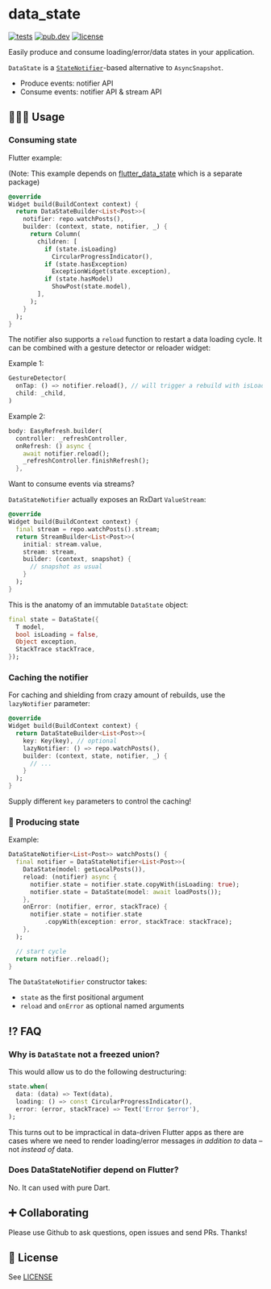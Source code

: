 # data_state

[![tests](https://img.shields.io/github/workflow/status/flutterdata/data_state/test/master?label=tests&labelColor=333940&logo=github)](https://github.com/flutterdata/data_state/actions) [![pub.dev](https://img.shields.io/pub/v/data_state?label=pub.dev&labelColor=333940&logo=dart)](https://pub.dev/packages/data_state) [![license](https://img.shields.io/github/license/flutterdata/data_state?color=%23007A88&labelColor=333940&logo=mit)](https://github.com/flutterdata/data_state/blob/master/LICENSE)

Easily produce and consume loading/error/data states in your application.

`DataState` is a [`StateNotifier`](https://pub.dev/packages/state_notifier)-based alternative to `AsyncSnapshot`.

 - Produce events: notifier API
 - Consume events: notifier API & stream API

## 👩🏾‍💻 Usage

### Consuming state

Flutter example:

(Note: This example depends on [flutter_data_state](https://pub.dev/packages/flutter_data_state) which is a separate package)

```dart
@override
Widget build(BuildContext context) {
  return DataStateBuilder<List<Post>>(
    notifier: repo.watchPosts(),
    builder: (context, state, notifier, _) {
      return Column(
        children: [
          if (state.isLoading)
            CircularProgressIndicator(),
          if (state.hasException)
            ExceptionWidget(state.exception),
          if (state.hasModel)
            ShowPost(state.model),
        ],
      );
    }
  );
}
```

The notifier also supports a `reload` function to restart a data loading cycle. It can be combined with a gesture detector or reloader widget:

Example 1:

```dart
GestureDetector(
  onTap: () => notifier.reload(), // will trigger a rebuild with isLoading = true
  child: _child,
)
```

Example 2:

```dart
body: EasyRefresh.builder(
  controller: _refreshController,
  onRefresh: () async {
    await notifier.reload();
    _refreshController.finishRefresh();
  },
```

Want to consume events via streams?

`DataStateNotifier` actually exposes an RxDart `ValueStream`:

```dart
@override
Widget build(BuildContext context) {
  final stream = repo.watchPosts().stream;
  return StreamBuilder<List<Post>>(
    initial: stream.value,
    stream: stream,
    builder: (context, snapshot) {
      // snapshot as usual
    }
  );
}
```

This is the anatomy of an immutable `DataState` object:

```dart
final state = DataState({
  T model,
  bool isLoading = false,
  Object exception,
  StackTrace stackTrace,
});
```

### Caching the notifier

For caching and shielding from crazy amount of rebuilds, use the `lazyNotifier` parameter:

```dart
@override
Widget build(BuildContext context) {
  return DataStateBuilder<List<Post>>(
    key: Key(key), // optional
    lazyNotifier: () => repo.watchPosts(),
    builder: (context, state, notifier, _) {
      // ...
    }
  );
}
```

Supply different `key` parameters to control the caching!

### 🎸 Producing state

Example:

```dart
DataStateNotifier<List<Post>> watchPosts() {
  final notifier = DataStateNotifier<List<Post>>(
    DataState(model: getLocalPosts()),
    reload: (notifier) async {
      notifier.state = notifier.state.copyWith(isLoading: true);
      notifier.state = DataState(model: await loadPosts());
    },
    onError: (notifier, error, stackTrace) {
      notifier.state = notifier.state
          .copyWith(exception: error, stackTrace: stackTrace);
    },
  );

  // start cycle
  return notifier..reload();
}
```

The `DataStateNotifier` constructor takes:

 - `state` as the first positional argument
 - `reload` and `onError` as optional named arguments

## ⁉ FAQ

### Why is `DataState` not a freezed union?

This would allow us to do the following destructuring:

```dart
state.when(
  data: (data) => Text(data),
  loading: () => const CircularProgressIndicator(),
  error: (error, stackTrace) => Text('Error $error'),
);
```

This turns out to be impractical in data-driven Flutter apps as there are cases where we need to render loading/error messages _in addition to_ data – not _instead of_ data.

### Does DataStateNotifier depend on Flutter?

No. It can used with pure Dart.

## ➕ Collaborating

Please use Github to ask questions, open issues and send PRs. Thanks!

## 📝 License

See [LICENSE](LICENSE)
